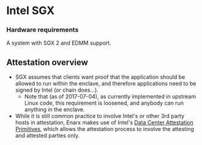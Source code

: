 # Intel SGX
### Hardware requirements
A system with SGX 2 and EDMM support.

## Attestation overview
* SGX assumes that clients want proof that the application should be allowed to run within the enclave, and therefore applications need to be signed by Intel (or chain does…). 
  * Note that (as of 2017-07-04), as currently implemented in upstream Linux code, this requirement is loosened, and anybody can run anything in the enclave.  
* While it is still common practice to involve Intel's or other 3rd party hosts in attestation, Enarx makes use of Intel's [Data Center Attestation Primitives](https://github.com/intel/SGXDataCenterAttestationPrimitives/blob/master/README.md), which allows the attestation process to involve the attesting and attested parties only.
